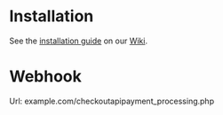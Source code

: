 Installation
============

See the [installation guide](https://github.com/CKOTech/checkout-xcart-plugin/wiki/Installation) on our [Wiki](https://github.com/CKOTech/checkout-xcart-plugin/wiki).

Webhook
========
Url: example.com/checkoutapipayment_processing.php
